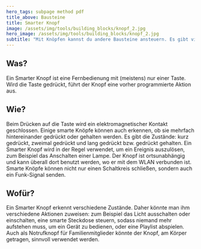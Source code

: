 ```yaml
---
hero_tags: subpage method pdf
title_above: Bausteine
title: Smarter Knopf
image: /assets/img/tools/building_blocks/knopf_2.jpg
hero_image: /assets/img/tools/building_blocks/knopf_2.jpg
subtitle: "Mit Knöpfen kannst du andere Bausteine ansteuern. Es gibt viele Arten von Knöpfen - mit verschiedenen Funktionen. Einige Knopfe müssen nur leicht berührt werden. Andere Knöpfe müssen fest gedrückt werden. Manchmal reicht eine kurze Berührung, manchmal muss der Knopf lange gedrückt werden. Auch die Formen der Knöpfe können sehr unterschiedlich sein: groß, klein, weiß oder bunt."
---
```


## Was?

Ein Smarter Knopf ist eine Fernbedienung mit (meistens) nur einer Taste. Wird die Taste gedrückt, führt der Knopf eine vorher programmierte Aktion aus.

## Wie?

Beim Drücken auf die Taste wird ein elektromagnetischer Kontakt geschlossen. Einige smarte Knöpfe können auch erkennen, ob sie mehrfach hintereinander gedrückt oder gehalten werden. Es gibt die Zustände: kurz gedrückt, zweimal gedrückt und lang gedrückt bzw. gedrückt gehalten. Ein Smarter Knopf wird in der Regel verwendet, um ein Ereignis auszulösen, zum Beispiel das Anschalten einer Lampe. Der Knopf ist ortsunabhängig und kann überall dort benutzt werden, wo er mit dem WLAN verbunden ist. Smarte Knöpfe können nicht nur einen Schaltkreis schließen, sondern auch ein Funk-Signal senden.

## Wofür?

Ein Smarter Knopf erkennt verschiedene Zustände. Daher könnte man ihm verschiedene Aktionen zuweisen: zum Beispiel das Licht ausschalten oder einschalten, eine smarte Steckdose steuern, sodass niemand mehr aufstehen muss, um ein Gerät zu bedienen, oder eine Playlist abspielen. Auch als Notrufknopf für Familienmitglieder könnte der Knopf, am Körper getragen, sinnvoll verwendet werden.
